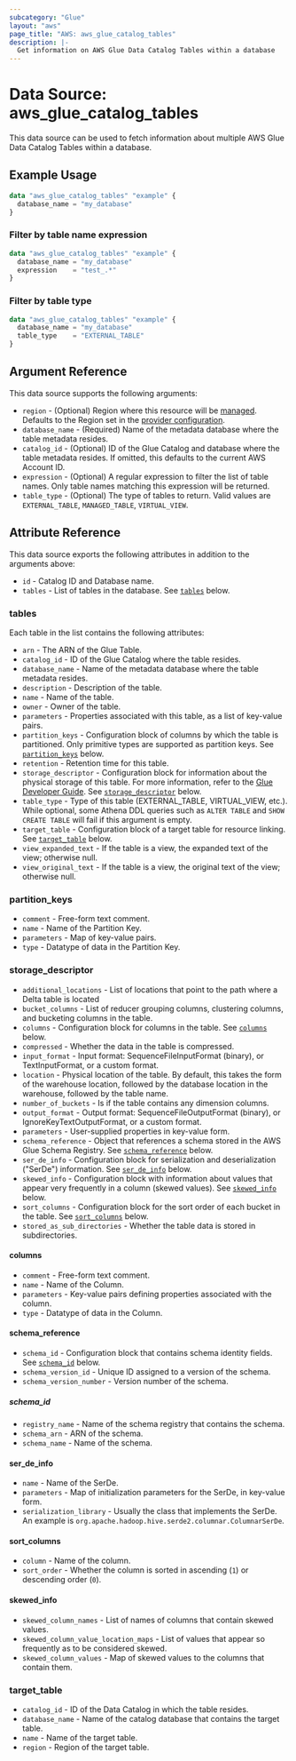 ```yaml
---
subcategory: "Glue"
layout: "aws"
page_title: "AWS: aws_glue_catalog_tables"
description: |-
  Get information on AWS Glue Data Catalog Tables within a database
---
```


# Data Source: aws_glue_catalog_tables

This data source can be used to fetch information about multiple AWS Glue Data Catalog Tables within a database.

## Example Usage

```terraform
data "aws_glue_catalog_tables" "example" {
  database_name = "my_database"
}
```

### Filter by table name expression

```terraform
data "aws_glue_catalog_tables" "example" {
  database_name = "my_database"
  expression    = "test_.*"
}
```

### Filter by table type

```terraform
data "aws_glue_catalog_tables" "example" {
  database_name = "my_database"
  table_type    = "EXTERNAL_TABLE"
}
```

## Argument Reference

This data source supports the following arguments:

* `region` - (Optional) Region where this resource will be [managed](https://docs.aws.amazon.com/general/latest/gr/rande.html#regional-endpoints). Defaults to the Region set in the [provider configuration](https://registry.terraform.io/providers/hashicorp/aws/latest/docs#aws-configuration-reference).
* `database_name` - (Required) Name of the metadata database where the table metadata resides.
* `catalog_id` - (Optional) ID of the Glue Catalog and database where the table metadata resides. If omitted, this defaults to the current AWS Account ID.
* `expression` - (Optional) A regular expression to filter the list of table names. Only table names matching this expression will be returned.
* `table_type` - (Optional) The type of tables to return. Valid values are `EXTERNAL_TABLE`, `MANAGED_TABLE`, `VIRTUAL_VIEW`.

## Attribute Reference

This data source exports the following attributes in addition to the arguments above:

* `id` - Catalog ID and Database name.
* `tables` - List of tables in the database. See [`tables`](#tables) below.

### tables

Each table in the list contains the following attributes:

* `arn` - The ARN of the Glue Table.
* `catalog_id` - ID of the Glue Catalog where the table resides.
* `database_name` - Name of the metadata database where the table metadata resides.
* `description` - Description of the table.
* `name` - Name of the table.
* `owner` - Owner of the table.
* `parameters` - Properties associated with this table, as a list of key-value pairs.
* `partition_keys` - Configuration block of columns by which the table is partitioned. Only primitive types are supported as partition keys. See [`partition_keys`](#partition_keys) below.
* `retention` - Retention time for this table.
* `storage_descriptor` - Configuration block for information about the physical storage of this table. For more information, refer to the [Glue Developer Guide](https://docs.aws.amazon.com/glue/latest/dg/aws-glue-api-catalog-tables.html#aws-glue-api-catalog-tables-StorageDescriptor). See [`storage_descriptor`](#storage_descriptor) below.
* `table_type` - Type of this table (EXTERNAL_TABLE, VIRTUAL_VIEW, etc.). While optional, some Athena DDL queries such as `ALTER TABLE` and `SHOW CREATE TABLE` will fail if this argument is empty.
* `target_table` - Configuration block of a target table for resource linking. See [`target_table`](#target_table) below.
* `view_expanded_text` - If the table is a view, the expanded text of the view; otherwise null.
* `view_original_text` - If the table is a view, the original text of the view; otherwise null.

### partition_keys

* `comment` - Free-form text comment.
* `name` - Name of the Partition Key.
* `parameters` - Map of key-value pairs.
* `type` - Datatype of data in the Partition Key.

### storage_descriptor

* `additional_locations` - List of locations that point to the path where a Delta table is located
* `bucket_columns` - List of reducer grouping columns, clustering columns, and bucketing columns in the table.
* `columns` - Configuration block for columns in the table. See [`columns`](#columns) below.
* `compressed` - Whether the data in the table is compressed.
* `input_format` - Input format: SequenceFileInputFormat (binary), or TextInputFormat, or a custom format.
* `location` - Physical location of the table. By default, this takes the form of the warehouse location, followed by the database location in the warehouse, followed by the table name.
* `number_of_buckets` - Is if the table contains any dimension columns.
* `output_format` - Output format: SequenceFileOutputFormat (binary), or IgnoreKeyTextOutputFormat, or a custom format.
* `parameters` - User-supplied properties in key-value form.
* `schema_reference` - Object that references a schema stored in the AWS Glue Schema Registry. See [`schema_reference`](#schema_reference) below.
* `ser_de_info` - Configuration block for serialization and deserialization ("SerDe") information. See [`ser_de_info`](#ser_de_info) below.
* `skewed_info` - Configuration block with information about values that appear very frequently in a column (skewed values). See [`skewed_info`](#skewed_info) below.
* `sort_columns` - Configuration block for the sort order of each bucket in the table. See [`sort_columns`](#sort_columns) below.
* `stored_as_sub_directories` - Whether the table data is stored in subdirectories.

#### columns

* `comment` - Free-form text comment.
* `name` - Name of the Column.
* `parameters` - Key-value pairs defining properties associated with the column.
* `type` - Datatype of data in the Column.

#### schema_reference

* `schema_id` - Configuration block that contains schema identity fields. See [`schema_id`](#schema_id) below.
* `schema_version_id` - Unique ID assigned to a version of the schema.
* `schema_version_number` - Version number of the schema.

##### schema_id

* `registry_name` - Name of the schema registry that contains the schema.
* `schema_arn` - ARN of the schema.
* `schema_name` - Name of the schema.

#### ser_de_info

* `name` - Name of the SerDe.
* `parameters` - Map of initialization parameters for the SerDe, in key-value form.
* `serialization_library` - Usually the class that implements the SerDe. An example is `org.apache.hadoop.hive.serde2.columnar.ColumnarSerDe`.

#### sort_columns

* `column` - Name of the column.
* `sort_order` - Whether the column is sorted in ascending (`1`) or descending order (`0`).

#### skewed_info

* `skewed_column_names` - List of names of columns that contain skewed values.
* `skewed_column_value_location_maps` - List of values that appear so frequently as to be considered skewed.
* `skewed_column_values` - Map of skewed values to the columns that contain them.

### target_table

* `catalog_id` - ID of the Data Catalog in which the table resides.
* `database_name` - Name of the catalog database that contains the target table.
* `name` - Name of the target table.
* `region` - Region of the target table.
